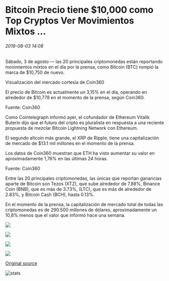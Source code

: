 # Bitcoin Precio tiene $10,000 como Top Cryptos Ver Movimientos Mixtos ...

###### 2019-08-03 14:08

Sábado, 3 de agosto — las 20 principales criptomonedas están reportando movimientos mixtos en el día por la prensa, como Bitcoin (BTC) rompió la marca de $10,750 de nuevo.

Visualización del mercado cortesía de Coin360

El precio de Bitcoin es actualmente un 3,15% en el día, operando en alrededor de $10,778 en el momento de la prensa, según Coin360.

Fuente: Coin360

Como Cointelegraph informó ayer, el cofundador de Ethereum Vitalik Buterin dijo que el futuro del cripto es pluralista en respuesta a una reciente propuesta de mezclar Bitcoin Lightning Network con Ethereum.

El segundo altcoin más grande, el XRP de Ripple, tiene una capitalización de mercado de $13.1 mil millones en el momento de la prensa.

Los datos de Coin360 muestran que ETH ha visto aumentar su valor en aproximadamente 1,76% en las últimas 24 horas.

Fuente: Coin360

Entre las 20 principales criptomonedas, las únicas que reportan ganancias aparte de Bitcoin son Tezos (XTZ), que sube alrededor de 7.88%, Binance Coin (BNB), que es más de 3.73%, (LTC), que es más de alrededor de 2.83%, y Bitcoin Cash (BCH), hasta 0.13%.

En el momento de la prensa, la capitalización de mercado total de todas las criptomonedas es de 290.500 millones de dólares, aproximadamente un 10,8% menos que el valor que informó hace una semana.

![](https://s3.cointelegraph.com/storage/uploads/view/cd8c5c3d4807130660f72fd38b667121.png)

![](https://s3.cointelegraph.com/storage/uploads/view/d374bd27983c43f1c44f5211ec4b61ba.png)

![](https://s3.cointelegraph.com/storage/uploads/view/64e8438a67142bf20b8c3435066bfc94.png)

![](https://s3.cointelegraph.com/storage/uploads/view/f7572ab4443522921040b84a16f72125.png)

[Original source](https://cointelegraph.com/news/bitcoin-price-holds-10-000-as-top-cryptos-see-mixed-movements)

![stats](https://c.statcounter.com/11760860/0/a89fa40b/1/ "stats")